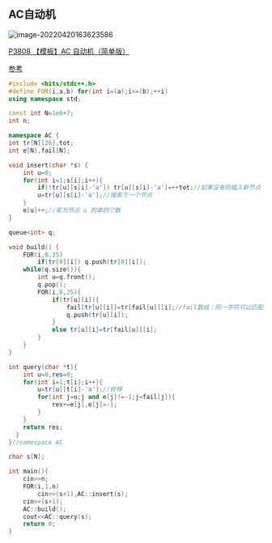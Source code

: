 ## AC自动机

![image-20220420163623586](http://nme-200t.oss-cn-hangzhou.aliyuncs.com/template/2022-04-20-083623.png)

[P3808 【模板】AC 自动机（简单版）](https://www.luogu.com.cn/problem/P3808)

[参考](https://oi-wiki.org/string/ac-automaton/#_8)

```cpp
#include <bits/stdc++.h>
#define FOR(i,a,b) for(int i=(a);i<=(b);++i)
using namespace std;

const int N=1e6+7;
int n;

namespace AC {
int tr[N][26],tot;
int e[N],fail[N];

void insert(char *s) {
    int u=0;
    for(int i=1;s[i];i++){
        if(!tr[u][s[i]-'a']) tr[u][s[i]-'a']=++tot;//如果没有则插入新节点
        u=tr[u][s[i]-'a'];//搜索下一个节点
    }
    e[u]++;//尾为节点 u 的串的个数
}

queue<int> q;

void build() {
    FOR(i,0,25)
        if(tr[0][i]) q.push(tr[0][i]);
    while(q.size()){
        int u=q.front();
        q.pop();
        FOR(i,0,25){
            if(tr[u][i]){
                fail[tr[u][i]]=tr[fail[u]][i];//fail数组：同一字符可以匹配的其他位置
                q.push(tr[u][i]);
            }
            else tr[u][i]=tr[fail[u]][i];
        }
    }
}

int query(char *t){
    int u=0,res=0;
    for(int i=1;t[i];i++){
        u=tr[u][t[i]-'a'];//转移
        for(int j=u;j and e[j]!=-1;j=fail[j]){
            res+=e[j],e[j]=-1;
        }
    }
    return res;
  }
}//namespace AC

char s[N];

int main(){
    cin>>n;
    FOR(i,1,n)
        cin>>(s+1),AC::insert(s);
    cin>>(s+1);
    AC::build();
    cout<<AC::query(s);
    return 0;
}
```